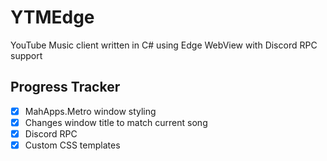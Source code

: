 # YTMEdge
YouTube Music client written in C# using Edge WebView with Discord RPC support

## Progress Tracker
- [x] MahApps.Metro window styling
- [x] Changes window title to match current song
- [x] Discord RPC
- [x] Custom CSS templates
